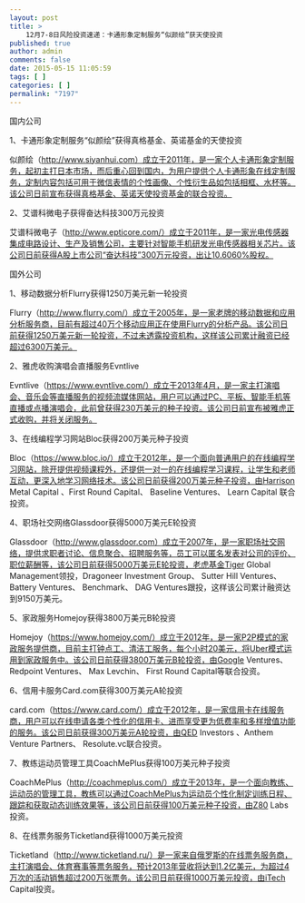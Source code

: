 ```yaml
---
layout: post
title: >
    12月7-8日风险投资速递：卡通形象定制服务“似颜绘”获天使投资
published: true
author: admin
comments: false
date: 2015-05-15 11:05:59
tags: [ ]
categories: [ ]
permalink: "7197"
---
```



国内公司

1、卡通形象定制服务“似颜绘”获得真格基金、英诺基金的天使投资

似颜绘（http://www.siyanhui.com）成立于2011年，是一家个人卡通形象定制服务，起初主打日本市场，而后重心回到国内，为用户提供个人卡通形象在线定制服务，定制内容包括可用于微信表情的个性画像、个性衍生品如包括相框、水杯等。该公司日前宣布获得真格基金、英诺天使投资基金的联合投资。

2、艾谱科微电子获得奋达科技300万元投资

艾谱科微电子（http://www.epticore.com/）成立于2011年，是一家光电传感器集成电路设计、生产及销售公司，主要针对智能手机研发光电传感器相关芯片。该公司日前获得A股上市公司“奋达科技”300万元投资，出让10.6060%股权。

国外公司

1、移动数据分析Flurry获得1250万美元新一轮投资

Flurry（http://www.flurry.com/）成立于2005年，是一家老牌的移动数据和应用分析服务商，目前有超过40万个移动应用正在使用Flurry的分析产品。该公司日前获得1250万美元新一轮投资，不过未透露投资机构，这样该公司累计融资已经超过6300万美元。

2、雅虎收购演唱会直播服务Evntlive

Evntlive（https://www.evntlive.com/）成立于2013年4月，是一家主打演唱会、音乐会等直播服务的视频流媒体网站，用户可以通过PC、平板、智能手机等直播或点播演唱会，此前曾获得230万美元的种子投资。该公司日前宣布被雅虎正式收购，并将关闭服务。

3、在线编程学习网站Bloc获得200万美元种子投资

Bloc（https://www.bloc.io/）成立于2012年，是一个面向普通用户的在线编程学习网站，除开提供视频课程外，还提供一对一的在线编程学习课程，让学生和老师互动，更深入地学习网络技术。该公司日前获得200万美元种子投资，由Harrison Metal Capital 、First Round Capital、 Baseline Ventures、 Learn Capital 联合投资。

4、职场社交网络Glassdoor获得5000万美元E轮投资

Glassdoor（http://www.glassdoor.com）成立于2007年，是一家职场社交网络，提供求职者讨论、信息聚合、招聘服务等，员工可以匿名发表对公司的评价、职位薪酬等，该公司日前获得5000万美元E轮投资，老虎基金Tiger Global Management领投，Dragoneer Investment Group、 Sutter Hill Ventures、 Battery Ventures、 Benchmark、 DAG Ventures跟投，这样该公司累计融资达到9150万美元。

5、家政服务Homejoy获得3800万美元B轮投资

Homejoy（https://www.homejoy.com/）成立于2012年，是一家P2P模式的家政服务提供商，目前主打钟点工、清洁工服务，每个小时20美元，将Uber模式运用到家政服务中。该公司日前获得3800万美元B轮投资，由Google Ventures、 Redpoint Ventures、 Max Levchin、 First Round Capital等联合投资。

6、信用卡服务Card.com获得300万美元A轮投资

card.com（https://www.card.com/）成立于2012年，是一家信用卡在线服务商，用户可以在线申请各类个性化的信用卡、进而享受更为低费率和多样增值功能的服务。该公司日前获得300万美元A轮投资，由QED Investors 、Anthem Venture Partners、 Resolute.vc联合投资。

7、教练运动员管理工具CoachMePlus获得100万美元种子投资

CoachMePlus（http://coachmeplus.com/）成立于2013年，是一个面向教练、运动员的管理工具，教练可以通过CoachMePlus为运动员个性化制定训练日程、跟踪和获取动态训练效果等，该公司日前获得100万美元种子投资，由Z80 Labs投资。

8、在线票务服务Ticketland获得1000万美元投资

Ticketland（http://www.ticketland.ru/）是一家来自俄罗斯的在线票务服务商，主打演唱会、体育赛事等票务服务，预计2013年营收将达到1.2亿美元，为超过4万次的活动销售超过200万张票务。该公司日前获得1000万美元投资，由iTech Capital投资。